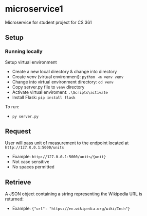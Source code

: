 # microservice1
Microservice for student project for CS 361 

## Setup
### Running locally 
Setup virtual environment 
- Create a new local directory & change into directory
- Create venv (virtual environment): ```python -m venv venv```
- Change into virtual environment directory: ```cd venv```
- Copy server.py file to ```venv``` directory
- Activate virtual enviroment: ```.\Scripts\activate```
- Install Flask: ```pip install flask```

To run: 
- ```py server.py```

## Request
User will pass unit of measurement to the endpoint located at ```http://127.0.0.1:5000/units```
- Example: ```http://127.0.0.1:5000/units/{unit}```
 - Not case sensitive 
 - No spaces permitted 

## Retrieve 
A JSON object containing a string representing the Wikipedia URL is returned: 
- Example: ```{"url": "https://en.wikipedia.org/wiki/Inch"}```
